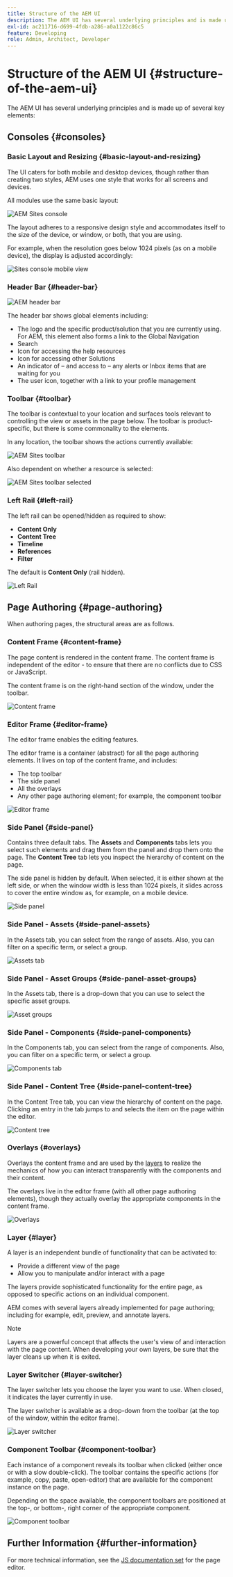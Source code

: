 ```yaml
---
title: Structure of the AEM UI
description: The AEM UI has several underlying principles and is made up of several key elements
exl-id: ac211716-d699-4fdb-a286-a0a1122c86c5
feature: Developing
role: Admin, Architect, Developer
---
```

# Structure of the AEM UI {#structure-of-the-aem-ui}

The AEM UI has several underlying principles and is made up of several key elements:

## Consoles {#consoles}

### Basic Layout and Resizing {#basic-layout-and-resizing}

The UI caters for both mobile and desktop devices, though rather than creating two styles, AEM uses one style that works for all screens and devices.

All modules use the same basic layout:

![AEM Sites console](assets/ui-sites-console.png)

The layout adheres to a responsive design style and accommodates itself to the size of the device, or window, or both, that you are using.

For example, when the resolution goes below 1024 pixels (as on a mobile device), the display is adjusted accordingly:

![Sites console mobile view](assets/ui-sites-mobile.png)

### Header Bar {#header-bar}

![AEM header bar](assets/ui-header-bar.png)

The header bar shows global elements including:

* The logo and the specific product/solution that you are currently using. For AEM, this element also forms a link to the Global Navigation
* Search
* Icon for accessing the help resources
* Icon for accessing other Solutions
* An indicator of &ndash; and access to &ndash; any alerts or Inbox items that are waiting for you
* The user icon, together with a link to your profile management

### Toolbar {#toolbar}

The toolbar is contextual to your location and surfaces tools relevant to controlling the view or assets in the page below. The toolbar is product-specific, but there is some commonality to the elements.

In any location, the toolbar shows the actions currently available:

![AEM Sites toolbar](assets/ui-sites-toolbar.png)

Also dependent on whether a resource is selected:

![AEM Sites toolbar selected](assets/ui-sites-toolbar-selected.png)

### Left Rail {#left-rail}

The left rail can be opened/hidden as required to show:

* **Content Only**
* **Content Tree**
* **Timeline**
* **References**
* **Filter**

The default is **Content Only** (rail hidden).

![Left Rail](assets/ui-left-rail.png)

## Page Authoring {#page-authoring}

When authoring pages, the structural areas are as follows.

### Content Frame {#content-frame}

The page content is rendered in the content frame. The content frame is independent of the editor - to ensure that there are no conflicts due to CSS or JavaScript.

The content frame is on the right-hand section of the window, under the toolbar.

![Content frame](assets/ui-content-frame.png)

### Editor Frame {#editor-frame}

The editor frame enables the editing features.

The editor frame is a container (abstract) for all the page authoring elements. It lives on top of the content frame, and includes:

* The top toolbar
* The side panel
* All the overlays
* Any other page authoring element; for example, the component toolbar

![Editor frame](assets/ui-editor-frame.png)

### Side Panel {#side-panel}

Contains three default tabs. The **Assets** and **Components** tabs lets you select such elements and drag them from the panel and drop them onto the page. The **Content Tree** tab lets you inspect the hierarchy of content on the page.

The side panel is hidden by default. When selected, it is either shown at the left side, or when the window width is less than 1024 pixels, it slides across to cover the entire window as, for example, on a mobile device.

![Side panel](assets/ui-side-panel.png)

### Side Panel - Assets {#side-panel-assets}

In the Assets tab, you can select from the range of assets. Also, you can filter on a specific term, or select a group.

![Assets tab](assets/ui-side-panel-assets.png)

### Side Panel - Asset Groups {#side-panel-asset-groups}

In the Assets tab, there is a drop-down that you can use to select the specific asset groups.

![Asset groups](assets/ui-side-panel-asset-groups.png)

### Side Panel - Components {#side-panel-components}

In the Components tab, you can select from the range of components. Also, you can filter on a specific term, or select a group.

![Components tab](assets/ui-side-panel-components.png)

### Side Panel - Content Tree {#side-panel-content-tree}

In the Content Tree tab, you can view the hierarchy of content on the page. Clicking an entry in the tab jumps to and selects the item on the page within the editor.

![Content tree](assets/ui-side-panel-content-tree.png)

### Overlays {#overlays}

Overlays the content frame and are used by the [layers](#layer) to realize the mechanics of how you can interact transparently with the components and their content.

The overlays live in the editor frame (with all other page authoring elements), though they actually overlay the appropriate components in the content frame.

![Overlays](assets/ui-overlays.png)

### Layer {#layer}

A layer is an independent bundle of functionality that can be activated to:

* Provide a different view of the page
* Allow you to manipulate and/or interact with a page

The layers provide sophisticated functionality for the entire page, as opposed to specific actions on an individual component.

AEM comes with several layers already implemented for page authoring; including for example, edit, preview, and annotate layers.

>[!NOTE]
>
>Layers are a powerful concept that affects the user's view of and interaction with the page content. When developing your own layers, be sure that the layer cleans up when it is exited.

### Layer Switcher {#layer-switcher}

The layer switcher lets you choose the layer you want to use. When closed, it indicates the layer currently in use.

The layer switcher is available as a drop-down from the toolbar (at the top of the window, within the editor frame).

![Layer switcher](assets/ui-layer-switcher.png)

### Component Toolbar {#component-toolbar}

Each instance of a component reveals its toolbar when clicked (either once or with a slow double-click). The toolbar contains the specific actions (for example, copy, paste, open-editor) that are available for the component instance on the page.

Depending on the space available, the component toolbars are positioned at the top-, or bottom-, right corner of the appropriate component.

![Component toolbar](assets/ui-component-toolbar.png)

## Further Information {#further-information}

<!--For more details about the concepts around the touch-enabled UI, continue to the article [Concepts of the AEM Touch-Enabled UI](/help/sites-developing/touch-ui-concepts.md).-->

For more technical information, see the [JS documentation set](https://developer.adobe.com/experience-manager/reference-materials/6-5/jsdoc/ui-touch/editor-core/index.html) for the page editor.
